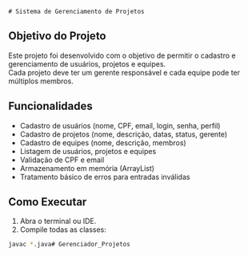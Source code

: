     # Sistema de Gerenciamento de Projetos

## Objetivo do Projeto
Este projeto foi desenvolvido com o objetivo de permitir o cadastro e gerenciamento de usuários, projetos e equipes.  
Cada projeto deve ter um gerente responsável e cada equipe pode ter múltiplos membros.

## Funcionalidades
- Cadastro de usuários (nome, CPF, email, login, senha, perfil)
- Cadastro de projetos (nome, descrição, datas, status, gerente)
- Cadastro de equipes (nome, descrição, membros)
- Listagem de usuários, projetos e equipes
- Validação de CPF e email
- Armazenamento em memória (ArrayList)
- Tratamento básico de erros para entradas inválidas

## Como Executar
1. Abra o terminal ou IDE.
2. Compile todas as classes:
```bash
javac *.java#   G e r e n c i a d o r _ P r o j e t o s  
 